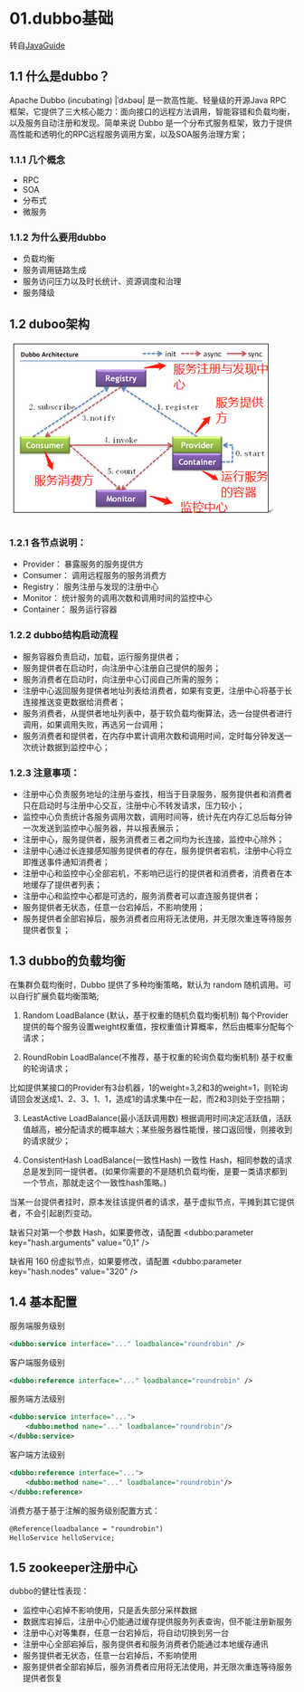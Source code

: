 # 01.dubbo基础
转自[JavaGuide](https://github.com/Snailclimb/JavaGuide/blob/master/docs/system-design/data-communication/dubbo.md)
## 1.1 什么是dubbo？
Apache Dubbo (incubating) |ˈdʌbəʊ| 是一款高性能、轻量级的开源Java RPC 框架，它提供了三大核心能力：面向接口的远程方法调用，智能容错和负载均衡，以及服务自动注册和发现。简单来说 Dubbo 是一个分布式服务框架，致力于提供高性能和透明化的RPC远程服务调用方案，以及SOA服务治理方案；

### 1.1.1 几个概念
- RPC
- SOA
- 分布式
- 微服务

### 1.1.2 为什么要用dubbo
- 负载均衡
- 服务调用链路生成
- 服务访问压力以及时长统计、资源调度和治理
- 服务降级

## 1.2 duboo架构
![dubbo架构图解](/resources/images/dubbo/dubbo架构图解.jpg)

### 1.2.1 各节点说明：
- Provider： 暴露服务的服务提供方
- Consumer： 调用远程服务的服务消费方
- Registry： 服务注册与发现的注册中心
- Monitor： 统计服务的调用次数和调用时间的监控中心
- Container： 服务运行容器

### 1.2.2 dubbo结构启动流程
- 服务容器负责启动，加载，运行服务提供者；
- 服务提供者在启动时，向注册中心注册自己提供的服务；
- 服务消费者在启动时，向注册中心订阅自己所需的服务；
- 注册中心返回服务提供者地址列表给消费者，如果有变更，注册中心将基于长连接推送变更数据给消费者；
- 服务消费者，从提供者地址列表中，基于软负载均衡算法，选一台提供者进行调用，如果调用失败，再选另一台调用；
- 服务消费者和提供者，在内存中累计调用次数和调用时间，定时每分钟发送一次统计数据到监控中心；

### 1.2.3 注意事项：
- 注册中心负责服务地址的注册与查找，相当于目录服务，服务提供者和消费者只在启动时与注册中心交互，注册中心不转发请求，压力较小；
- 监控中心负责统计各服务调用次数，调用时间等，统计先在内存汇总后每分钟一次发送到监控中心服务器，并以报表展示；
- 注册中心，服务提供者，服务消费者三者之间均为长连接，监控中心除外；
- 注册中心通过长连接感知服务提供者的存在，服务提供者宕机，注册中心将立即推送事件通知消费者；
- 注册中心和监控中心全部宕机，不影响已运行的提供者和消费者，消费者在本地缓存了提供者列表；
- 注册中心和监控中心都是可选的，服务消费者可以直连服务提供者；
- 服务提供者无状态，任意一台宕掉后，不影响使用；
- 服务提供者全部宕掉后，服务消费者应用将无法使用，并无限次重连等待服务提供者恢复；

## 1.3 dubbo的负载均衡
在集群负载均衡时，Dubbo 提供了多种均衡策略，默认为 random 随机调用。可以自行扩展负载均衡策略;

1. Random LoadBalance (默认，基于权重的随机负载均衡机制)
每个Provider提供的每个服务设置weight权重值，按权重值计算概率，然后由概率分配每个请求；

2. RoundRobin LoadBalance(不推荐，基于权重的轮询负载均衡机制)
基于权重的轮询请求；

比如提供某接口的Provider有3台机器，1的weight=3,2和3的weight=1，则轮询请回会发送成1、2、3、1、1，造成1的请求集中在一起，而2和3则处于空挡期；

3. LeastActive LoadBalance(最小活跃调用数)
根据调用时间决定活跃值，活跃值越高，被分配请求的概率越大；某些服务器性能慢，接口返回慢，则接收到的请求就少；

4. ConsistentHash LoadBalance(一致性Hash)
一致性 Hash，相同参数的请求总是发到同一提供者。(如果你需要的不是随机负载均衡，是要一类请求都到一个节点，那就走这个一致性hash策略。)

当某一台提供者挂时，原本发往该提供者的请求，基于虚拟节点，平摊到其它提供者，不会引起剧烈变动。

缺省只对第一个参数 Hash，如果要修改，请配置 <dubbo:parameter key="hash.arguments" value="0,1" />

缺省用 160 份虚拟节点，如果要修改，请配置 <dubbo:parameter key="hash.nodes" value="320" />

## 1.4 基本配置
服务端服务级别
```xml
<dubbo:service interface="..." loadbalance="roundrobin" />
```

客户端服务级别
```xml
<dubbo:reference interface="..." loadbalance="roundrobin" />
```

服务端方法级别
```xml
<dubbo:service interface="...">
    <dubbo:method name="..." loadbalance="roundrobin"/>
</dubbo:service>
```

客户端方法级别
```xml
<dubbo:reference interface="...">
    <dubbo:method name="..." loadbalance="roundrobin"/>
</dubbo:reference>
```

消费方基于基于注解的服务级别配置方式：
```text
@Reference(loadbalance = "roundrobin")
HelloService helloService;
```
## 1.5 zookeeper注册中心
dubbo的健壮性表现：
- 监控中心宕掉不影响使用，只是丢失部分采样数据
- 数据库宕掉后，注册中心仍能通过缓存提供服务列表查询，但不能注册新服务
- 注册中心对等集群，任意一台宕掉后，将自动切换到另一台
- 注册中心全部宕掉后，服务提供者和服务消费者仍能通过本地缓存通讯
- 服务提供者无状态，任意一台宕掉后，不影响使用
- 服务提供者全部宕掉后，服务消费者应用将无法使用，并无限次重连等待服务提供者恢复

